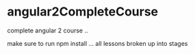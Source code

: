# angular2CompleteCourse
complete angular 2 course .. 


make sure to run npm install ... all lessons broken up into stages
